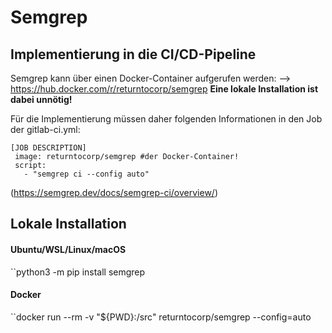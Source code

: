 # Semgrep

## Implementierung in die CI/CD-Pipeline

Semgrep kann über einen Docker-Container aufgerufen werden:
--> https://hub.docker.com/r/returntocorp/semgrep
<b>Eine lokale Installation ist dabei unnötig!</b>

Für die Implementierung müssen daher folgenden Informationen in den Job der gitlab-ci.yml:
````
[JOB DESCRIPTION]
 image: returntocorp/semgrep #der Docker-Container!
 script:
   - "semgrep ci --config auto"
````
(https://semgrep.dev/docs/semgrep-ci/overview/)


## Lokale Installation

#### Ubuntu/WSL/Linux/macOS
``python3 -m pip install semgrep

#### Docker
``docker run --rm -v "${PWD}:/src" returntocorp/semgrep --config=auto

